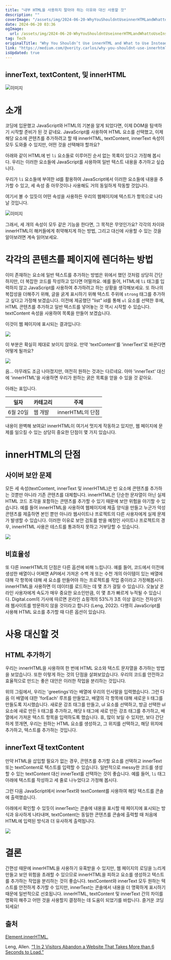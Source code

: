 ```yaml
---
title: "내부 HTML을 사용하지 말아야 하는 이유와 대신 사용할 것"
description: ""
coverImage: "/assets/img/2024-06-20-WhyYouShouldntUseinnerHTMLandWhattoUseInstead_0.png"
date: 2024-06-20 03:36
ogImage:
  url: /assets/img/2024-06-20-WhyYouShouldntUseinnerHTMLandWhattoUseInstead_0.png
tag: Tech
originalTitle: "Why You Shouldn’t Use innerHTML and What to Use Instead"
link: "https://medium.com/@verity.carlos/why-you-shouldnt-use-innerhtml-and-what-to-use-instead-ed99d064a416"
isUpdated: true
---
```


## innerText, textContent, 및 innerHTML

![이미지](/assets/img/2024-06-20-WhyYouShouldntUseinnerHTMLandWhattoUseInstead_0.png)

# 소개

코딩에 입문했고 JavaScript와 HTML의 기본을 알게 되었다면, 이제 DOM을 탐색하기 시작할 준비가 된 것 같네요. JavaScript를 사용하여 HTML 요소를 선택했고, 이제 해당 요소에 콘텐츠를 추가하려고 할 때 innerHTML, textContent, innerText 속성이 모두 도와줄 수 있지만, 어떤 것을 선택해야 할까요?

<!-- seedividend - 사각형 -->

<ins class="adsbygoogle"
     style="display:block"
     data-ad-client="ca-pub-4877378276818686"
     data-ad-slot="1898504329"
     data-ad-format="auto"
     data-full-width-responsive="true"></ins>

<script>
     (adsbygoogle = window.adsbygoogle || []).push({});
</script>

아래와 같이 HTML에 빈 `li` 요소들로 이루어진 순서 없는 목록이 있다고 가정해 봅시다. 우리는 이러한 요소들에 JavaScript를 사용하여 일반 텍스트 내용을 추가하고 싶습니다.

우리가 `li` 요소들에 부여한 id를 활용하여 JavaScript에서 이러한 요소들에 내용을 추가할 수 있고, 세 속성 중 아무것이나 사용해도 거의 동일하게 작동할 것입니다.

여기서 볼 수 있듯이 어떤 속성을 사용하든 우리의 웹페이지에 텍스트가 항목으로 나타날 것입니다.

![이미지](/assets/img/2024-06-20-WhyYouShouldntUseinnerHTMLandWhattoUseInstead_1.png)

<!-- seedividend - 사각형 -->

<ins class="adsbygoogle"
     style="display:block"
     data-ad-client="ca-pub-4877378276818686"
     data-ad-slot="1898504329"
     data-ad-format="auto"
     data-full-width-responsive="true"></ins>

<script>
     (adsbygoogle = window.adsbygoogle || []).push({});
</script>

그래서, 세 개의 속성이 모두 같은 기능을 한다면, 그 목적은 무엇인가요? 각각의 차이와 innerHTML이 해커들에게 취약해지게 하는 방법, 그리고 대신에 사용할 수 있는 것을 알아보려면 계속 읽어보세요.

# 각각의 콘텐츠를 페이지에 렌더하는 방법

이미 존재하는 요소에 일반 텍스트를 추가하는 방법은 위에서 했던 것처럼 상당히 간단하지만, 더 복잡한 코드를 작성하고 있다면 어떨까요. 예를 들어, HTML에 `li` 태그를 입력하지 않고 JavaScript를 사용하여 추가하려고 하는 상황을 생각해보세요. 또 하나의 복잡성을 더해주기 위해, 글을 굵게 표시하기 위해 텍스트 주위에 `strong` 태그를 추가하고 싶다고 가정해 보겠습니다. 이전에 제공했던 "list" id를 통해 `ul` 요소를 선택한 후에, HTML 콘텐츠를 추가하고 일반 텍스트를 넣어놓는 것 역시 시작할 수 있습니다. textContent 속성을 사용하여 목록을 만들어 보겠습니다.

이것이 웹 페이지에 표시되는 결과입니다:

<!-- seedividend - 사각형 -->

<ins class="adsbygoogle"
     style="display:block"
     data-ad-client="ca-pub-4877378276818686"
     data-ad-slot="1898504329"
     data-ad-format="auto"
     data-full-width-responsive="true"></ins>

<script>
     (adsbygoogle = window.adsbygoogle || []).push({});
</script>

<img src="/assets/img/2024-06-20-WhyYouShouldntUseinnerHTMLandWhattoUseInstead_2.png" />

이 부분은 확실히 제대로 보이지 않아요. 만약 'textContent'를 'innerText'로 바꾼다면 어떻게 될까요?

<img src="/assets/img/2024-06-20-WhyYouShouldntUseinnerHTMLandWhattoUseInstead_3.png" />

음... 아무래도 조금 나아졌지만, 여전히 원하는 것과는 다르네요. 아마 'innerText' 대신에 'innerHTML'을 사용하면 우리가 원하는 굵은 목록을 얻을 수 있을 것 같아요.

<!-- seedividend - 사각형 -->

<ins class="adsbygoogle"
     style="display:block"
     data-ad-client="ca-pub-4877378276818686"
     data-ad-slot="1898504329"
     data-ad-format="auto"
     data-full-width-responsive="true"></ins>

<script>
     (adsbygoogle = window.adsbygoogle || []).push({});
</script>

아래는 표입니다.

| 일자     | 카테고리 | 주제             |
| -------- | -------- | ---------------- |
| 6월 20일 | 웹 개발  | innerHTML의 단점 |

내용이 완벽해 보여요! innerHTML이 여기서 멋지게 작동하고 있지만, 웹 페이지에 문제를 일으킬 수 있는 상당히 중요한 단점이 몇 가지 있습니다.

# innerHTML의 단점

## 사이버 보안 문제

<!-- seedividend - 사각형 -->

<ins class="adsbygoogle"
     style="display:block"
     data-ad-client="ca-pub-4877378276818686"
     data-ad-slot="1898504329"
     data-ad-format="auto"
     data-full-width-responsive="true"></ins>

<script>
     (adsbygoogle = window.adsbygoogle || []).push({});
</script>

모든 세 속성(textContent, innerText 및 innerHTML)은 빈 요소에 콘텐츠를 추가하는 것뿐만 아니라 기존 콘텐츠를 대체합니다. innerHTML은 단순한 문자열이 아닌 실제 HTML 코드 조각을 포함하는 콘텐츠를 추가할 수 있기 때문에 보안 위험을 야기할 수 있습니다. 예를 들어 innerHTML을 사용하여 웹페이지에 제출 양식을 만들고 누군가 악성 콘텐츠를 제출하면 본인 뿐만 아니라 웹사이트나 프로젝트의 다른 사용자에게 실제 문제가 발생할 수 있습니다. 이러한 이유로 보안 검토를 받을 예정인 사이트나 프로젝트의 경우, innerHTML 사용은 테스트를 통과하지 못하고 거부당할 수 있습니다.

<img src="/assets/img/2024-06-20-WhyYouShouldntUseinnerHTMLandWhattoUseInstead_5.png" />

## 비효율성

또 다른 innerHTML의 단점은 다른 옵션에 비해 느립니다. 예를 들어, 코드에서 이전에 생성한 배열이나 어쩌면 API에서 가져온 수백 개 또는 수천 개의 아이템이 있는 배열에 대해 각 항목에 대해 새 요소를 만들어야 하는 프로젝트를 작업 중이라고 가정해봅시다. innerHTML을 사용하면 이 데이터를 로드하는 데 몇 초가 걸릴 수 있습니다. 오늘날 온라인 사용자에게 속도가 매우 중요한 요소인만큼, 이 몇 초가 빠르게 누적될 수 있습니다. Digital.com의 기사에 따르면 온라인 쇼핑객의 53%가 3초 이상 걸리는 전자상거래 웹사이트를 방문하지 않을 것이라고 합니다 (Leng, 2022). 다행히 JavaScript를 사용해 HTML 요소를 추가할 때 다른 옵션이 있습니다.

<!-- seedividend - 사각형 -->

<ins class="adsbygoogle"
     style="display:block"
     data-ad-client="ca-pub-4877378276818686"
     data-ad-slot="1898504329"
     data-ad-format="auto"
     data-full-width-responsive="true"></ins>

<script>
     (adsbygoogle = window.adsbygoogle || []).push({});
</script>

# 사용 대신할 것

## HTML 추가하기

우리는 innerHTML을 사용하여 한 번에 HTML 요소와 텍스트 문자열을 추가하는 방법을 보았습니다. 또한 이렇게 하는 것의 단점을 살펴보았습니다. 우리의 코드를 안전하고 효율적으로 만드는 좋은 대안은 이러한 작업을 분리하는 것입니다.

위의 그림에서, 우리는 'greetings'라는 배열에 우리의 인사말을 입력했습니다. 그런 다음 이 배열에 대한 'forEach' 루프를 만들었고, 배열의 각 항목에 대해 새로운 li 태그를 만들도록 지시했습니다. 새로운 강조 태그를 만들고, ul 요소를 선택하고, 방금 선택한 ul 요소에 새로 만든 li 태그를 추가하고, 해당 li 태그에 새로 만든 강조 태그를 추가하고, 배열에서 가져온 텍스트 항목을 입력하도록 했습니다. 휴, 많이 보일 수 있지만, 보다 간단하게 쪼개면, 우리는 원하는 HTML 요소를 생성하고, 그 위치를 선택하고, 해당 위치에 추가하고, 텍스트를 추가하는 것입니다.

<!-- seedividend - 사각형 -->

<ins class="adsbygoogle"
     style="display:block"
     data-ad-client="ca-pub-4877378276818686"
     data-ad-slot="1898504329"
     data-ad-format="auto"
     data-full-width-responsive="true"></ins>

<script>
     (adsbygoogle = window.adsbygoogle || []).push({});
</script>

## innerText 대 textContent

만약 HTML을 삽입할 필요가 없는 경우, 콘텐츠를 추가할 요소를 선택하고 innerText 또는 textContent로 텍스트를 입력할 수 있습니다. 일반적으로 messy한 코드를 생성할 수 있는 textContent 대신 innerText를 선택하는 것이 좋습니다. 예를 들어, `li` 태그 아래에 텍스트를 작성하고 세 줄로 나누었다고 가정해 봅시다.

그런 다음 JavaScript에서 innerText와 textContent를 사용하여 해당 텍스트를 콘솔에 출력했습니다.

아래에서 확인할 수 있듯이 innerText는 콘솔에 내용을 표시할 때 페이지에 표시되는 방식과 유사하게 나타내며, textContent는 동일한 콘텐츠를 콘솔에 출력할 때 처음에 HTML에 입력된 방식과 더 유사하게 출력됩니다.

<!-- seedividend - 사각형 -->

<ins class="adsbygoogle"
     style="display:block"
     data-ad-client="ca-pub-4877378276818686"
     data-ad-slot="1898504329"
     data-ad-format="auto"
     data-full-width-responsive="true"></ins>

<script>
     (adsbygoogle = window.adsbygoogle || []).push({});
</script>

<img src="/assets/img/2024-06-20-WhyYouShouldntUseinnerHTMLandWhattoUseInstead_6.png" />

# 결론

간편성 때문에 innerHTML을 사용하기 유혹받을 수 있지만, 웹 페이지의 로딩을 느리게 만들고 보안 위험을 초래할 수 있으므로 innerHTML을 피하고 요소를 생성하고 텍스트를 추가하는 작업을 분리하는 것이 좋습니다. textContent와 innerText 모두 원하는 텍스트를 안전하게 추가할 수 있지만, innerText는 콘솔에서 내용을 더 명확하게 표시하기 때문에 일반적으로 선호됩니다. innerHTML, textContent 및 innerText 간의 차이를 명확히 해주고 어떤 것을 사용할지 결정하는 데 도움이 되었기를 바랍니다. 즐거운 코딩 되세요!

## 출처

<!-- seedividend - 사각형 -->

<ins class="adsbygoogle"
     style="display:block"
     data-ad-client="ca-pub-4877378276818686"
     data-ad-slot="1898504329"
     data-ad-format="auto"
     data-full-width-responsive="true"></ins>

<script>
     (adsbygoogle = window.adsbygoogle || []).push({});
</script>

[Element.innerHTML.](https://developer.mozilla.org/en-US/docs/Web/API/Element/innerHTML)

Leng, Allen. [“1 In 2 Visitors Abandon a Website That Takes More than 6 Seconds to Load.”](https://digital.com/1-in-2-visitors-abandon-a-website-that-takes-more-than-6-seconds-to-load/#:~:text=However%2C%20when%20it%20comes%20to,will%20leave%20after%20one%20second.)
